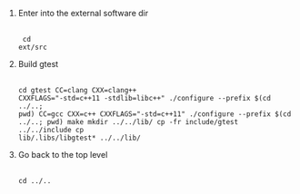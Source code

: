 
1. Enter into the external software dir
<br/><br/><pre><code>
cd ext/src
</code></pre>

2. Build gtest
<br/><br/><pre><code>cd gtest
CC=clang CXX=clang++  CXXFLAGS="-std=c++11 -stdlib=libc++" ./configure --prefix $(cd ../..; pwd)
CC=gcc CXX=c++  CXXFLAGS="-std=c++11" ./configure --prefix $(cd ../..; pwd)
make
mkdir ../../lib/
cp -fr include/gtest ../../include
cp lib/.libs/libgtest* ../../lib/
</code></pre>

3. Go back to the top level
<br/><br/><pre><code>cd ../..
</code></pre>
